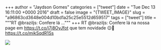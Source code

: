 
+++
author = "Jaydson Gomes"
categories = ["tweet"]
date = "Tue Dec 13 16:11:00 +0000 2016"
draft = false
image = "{TWEET_IMAGE}"
slug = "a96863cd3648e004d10bd1a25c25e5512d659517"
tags = ["tweet"]
title = """RT @braziljs: Confere lá ..."""
+++
RT @braziljs: Confere lá na nossa page em https://t.co/j7j8OyJfot  que tem novidade 😉🎁 https://t.co/mikSqdR1Ss

![](/images/tweet-media/808705790412460032-Czf-k3mWgAAb1yO.jpg)